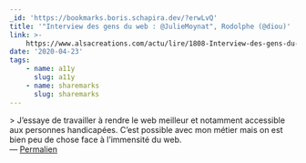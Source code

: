 ```yaml
---
_id: 'https://bookmarks.boris.schapira.dev/?erwLvQ'
title: '"Interview des gens du web : @JulieMoynat", Rodolphe (@diou)'
link: >-
    https://www.alsacreations.com/actu/lire/1808-Interview-des-gens-du-web--Julie-Moynat.html
date: '2020-04-23'
tags:
    - name: a11y
      slug: a11y
    - name: sharemarks
      slug: sharemarks
---
```


&gt; J’essaye de travailler à rendre le web meilleur et notamment accessible aux
personnes handicapées. C’est possible avec mon métier mais on est bien peu de
chose face à l’immensité du web. <br>&#8212;
<a href="https://bookmarks.boris.schapira.dev/?erwLvQ" title="Permalien">Permalien</a>

